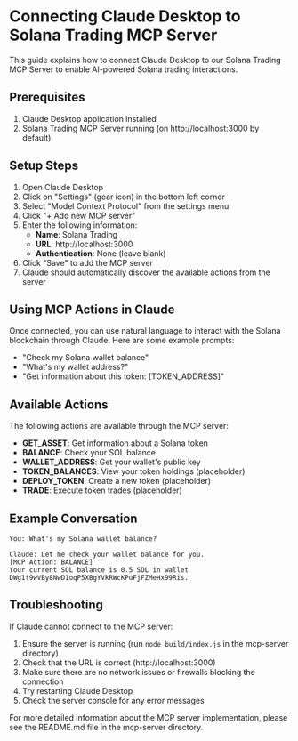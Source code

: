 # Connecting Claude Desktop to Solana Trading MCP Server

This guide explains how to connect Claude Desktop to our Solana Trading MCP Server to enable AI-powered Solana trading interactions.

## Prerequisites

1. Claude Desktop application installed
2. Solana Trading MCP Server running (on http://localhost:3000 by default)

## Setup Steps

1. Open Claude Desktop
2. Click on "Settings" (gear icon) in the bottom left corner
3. Select "Model Context Protocol" from the settings menu
4. Click "+ Add new MCP server"
5. Enter the following information:
   - **Name**: Solana Trading
   - **URL**: http://localhost:3000
   - **Authentication**: None (leave blank)
6. Click "Save" to add the MCP server
7. Claude should automatically discover the available actions from the server

## Using MCP Actions in Claude

Once connected, you can use natural language to interact with the Solana blockchain through Claude. Here are some example prompts:

- "Check my Solana wallet balance"
- "What's my wallet address?"
- "Get information about this token: [TOKEN_ADDRESS]"

## Available Actions

The following actions are available through the MCP server:

- **GET_ASSET**: Get information about a Solana token
- **BALANCE**: Check your SOL balance
- **WALLET_ADDRESS**: Get your wallet's public key
- **TOKEN_BALANCES**: View your token holdings (placeholder)
- **DEPLOY_TOKEN**: Create a new token (placeholder)
- **TRADE**: Execute token trades (placeholder)

## Example Conversation

```
You: What's my Solana wallet balance?

Claude: Let me check your wallet balance for you.
[MCP Action: BALANCE]
Your current SOL balance is 0.5 SOL in wallet DWg1t9wVBy8NwD1oqP5XBgYVkRWcKPuFjFZMeHx99Ris.
```

## Troubleshooting

If Claude cannot connect to the MCP server:

1. Ensure the server is running (run `node build/index.js` in the mcp-server directory)
2. Check that the URL is correct (http://localhost:3000)
3. Make sure there are no network issues or firewalls blocking the connection
4. Try restarting Claude Desktop
5. Check the server console for any error messages

For more detailed information about the MCP server implementation, please see the README.md file in the mcp-server directory.
